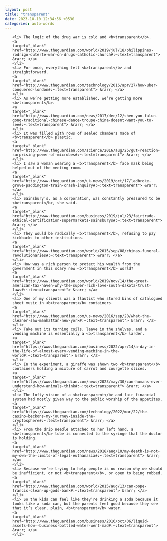 ```yaml
---
layout: post
title: "transparent"
date: 2023-10-10 12:34:56 +0530
categories: auto-words
---
```

<ol>

    <li> The logic of the drug war is cold and <b>transparent</b>.
    <a 
    target="_blank" 
    href="http://www.theguardian.com/world/2019/jul/18/philippines-rodrigo-duterte-war-on-drugs-catholic-church#:~:text=transparent"> &rarr; </a>
    </li>
    <li> For once, everything felt <b>transparent</b> and straightforward.
    <a 
    target="_blank" 
    href="http://www.theguardian.com/technology/2016/apr/27/how-uber-conquered-london#:~:text=transparent"> &rarr; </a>
    </li>
    <li> As we’re getting more established, we’re getting more <b>transparent</b>.
    <a 
    target="_blank" 
    href="http://www.theguardian.com/news/2017/dec/12/shen-yun-falun-gong-traditional-chinese-dance-troupe-china-doesnt-want-you-to-see#:~:text=transparent"> &rarr; </a>
    </li>
    <li> It was filled with rows of sealed chambers made of <b>transparent</b> plastic.
    <a 
    target="_blank" 
    href="http://www.theguardian.com/science/2016/aug/25/gut-reaction-surprising-power-of-microbes#:~:text=transparent"> &rarr; </a>
    </li>
    <li> I saw a woman wearing a <b>transparent</b> face mask being helped out of the meeting room.
    <a 
    target="_blank" 
    href="http://www.theguardian.com/uk-news/2019/oct/17/ladbroke-grove-paddington-train-crash-inquiry#:~:text=transparent"> &rarr; </a>
    </li>
    <li> Sainsbury’s, as a corporation, was constantly pressured to be <b>transparent</b>, she said.
    <a 
    target="_blank" 
    href="http://www.theguardian.com/business/2019/jul/23/fairtrade-ethical-certification-supermarkets-sainsburys#:~:text=transparent"> &rarr; </a>
    </li>
    <li> They would be radically <b>transparent</b>, refusing to pay kickbacks to other institutions.
    <a 
    target="_blank" 
    href="http://www.theguardian.com/world/2015/sep/08/chinas-funeral-revolutionaries#:~:text=transparent"> &rarr; </a>
    </li>
    <li> How was a rich person to protect his wealth from the government in this scary new <b>transparent</b> world?
    <a 
    target="_blank" 
    href="http://www.theguardian.com/world/2019/nov/14/the-great-american-tax-haven-why-the-super-rich-love-south-dakota-trust-laws#:~:text=transparent"> &rarr; </a>
    </li>
    <li> One of my clients was a flautist who stored bins of catalogued sheet music in <b>transparent</b> containers.
    <a 
    target="_blank" 
    href="http://www.theguardian.com/us-news/2016/sep/28/what-the-cleaner-saw-manhattan-new-york#:~:text=transparent"> &rarr; </a>
    </li>
    <li> Take out its turning coils, leave in the shelves, and a vending machine is essentially a <b>transparent</b> larder.
    <a 
    target="_blank" 
    href="https://www.theguardian.com/business/2022/apr/14/a-day-in-the-life-of-almost-every-vending-machine-in-the-world#:~:text=transparent"> &rarr; </a>
    </li>
    <li> In the experiment, a giraffe was shown two <b>transparent</b> containers holding a mixture of carrot and courgette slices.
    <a 
    target="_blank" 
    href="https://www.theguardian.com/news/2023/may/30/can-humans-ever-understand-how-animals-think#:~:text=transparent"> &rarr; </a>
    </li>
    <li> The lofty vision of a <b>transparent</b> and fair financial system had mostly given way to the public worship of the appetites.
    <a 
    target="_blank" 
    href="https://www.theguardian.com/technology/2022/mar/22/the-casino-beckons-my-journey-inside-the-cryptosphere#:~:text=transparent"> &rarr; </a>
    </li>
    <li> From the drip needle attached to her left hand, a <b>transparent</b> tube is connected to the syringe that the doctor is holding.
    <a 
    target="_blank" 
    href="http://www.theguardian.com/news/2018/aug/10/my-death-is-not-my-own-the-limits-of-legal-euthanasia#:~:text=transparent"> &rarr; </a>
    </li>
    <li> Because we’re trying to help people is no reason why we should be inefficient, or not <b>transparent</b>, or open to being robbed.
    <a 
    target="_blank" 
    href="http://www.theguardian.com/world/2015/aug/13/can-pope-francis-clean-up-gods-bank#:~:text=transparent"> &rarr; </a>
    </li>
    <li> So the kids can feel like they’re drinking a soda because it looks like a soda can, but the parents feel good because they see that it’s clear, plain, <b>transparent</b> water.
    <a 
    target="_blank" 
    href="http://www.theguardian.com/business/2016/oct/06/liquid-assets-how--business-bottled-water-went-mad#:~:text=transparent"> &rarr; </a>
    </li>